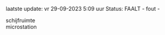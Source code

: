 laatste update: 
vr 29-09-2023  5:09   uur 
Status: FAALT - fout - 
<div class="service R">schijfruimte</div><div class="service R">microstation</div>
